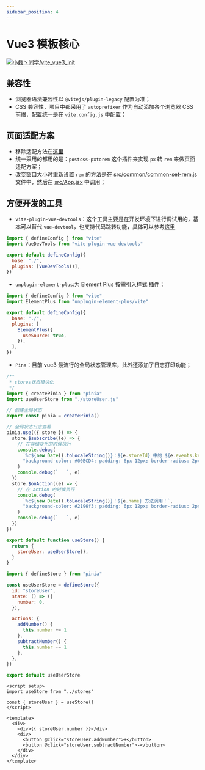 ```yaml
---
sidebar_position: 4
---
```


# Vue3 模板核心

[![小磊丶同学/vite_vue3_init](https://gitee.com/whyfail/vite_vue3_init/widgets/widget_card.svg?colors=4183c4,ffffff,ffffff,e3e9ed,666666,9b9b9b)](https://gitee.com/whyfail/vite_vue3_init)

## 兼容性

- 浏览器语法兼容性以 `@vitejs/plugin-legacy` 配置为准；
- CSS 兼容性，项目中都采用了 `autoprefixer` 作为自动添加各个浏览器 CSS 前缀，配置统一是在 `vite.config.js` 中配置；

## 页面适配方案

- 移除适配方法在[这里](/blog/2023-10-17)
- 统一采用的都用的是：`postcss-pxtorem` 这个插件来实现 `px` 转 `rem` 来做页面适配方案；
- 改变窗口大小时重新设置 `rem` 的方法是在 [src/common/common-set-rem.js](https://gitee.com/whyfail/vite_react_init/blob/master/src/common/common-set-rem.js) 文件中，然后在 [src/App.jsx](https://gitee.com/whyfail/vite_react_init/blob/master/src/App.jsx) 中调用；

## 方便开发的工具

- `vite-plugin-vue-devtools`：这个工具主要是在开发环境下进行调试用的，基本可以替代 `vue-devtool`，也支持代码跳转功能，具体可以参考[这里](/blog/2023-06-30)

```js
import { defineConfig } from "vite"
import VueDevTools from "vite-plugin-vue-devtools"

export default defineConfig({
  base: "./",
  plugins: [VueDevTools()],
})
```

- `unplugin-element-plus`:为 Element Plus 按需引入样式 插件；

```js
import { defineConfig } from "vite"
import ElementPlus from "unplugin-element-plus/vite"

export default defineConfig({
  base: "./",
  plugins: [
    ElementPlus({
      useSource: true,
    }),
  ],
})
```

- `Pina`：目前 vue3 最流行的全局状态管理库，此外还添加了日志打印功能；

```js
/**
 * stores状态模块化
 */
import { createPinia } from "pinia"
import useUserStore from "./storeUser.js"

// 创建全局状态
export const pinia = createPinia()

// 全局状态日志查看
pinia.use(({ store }) => {
  store.$subscribe((e) => {
    // 在存储变化的时候执行
    console.debug(
      `%c${new Date().toLocaleString()}：${e.storeId} 中的 ${e.events.key}状态改变：`,
      "background-color: #00BCD4; padding: 6px 12px; border-radius: 2px; font-size: 14px; color: #fff; font-weight: 600;"
    )
    console.debug(`   `, e)
  })
  store.$onAction((e) => {
    // 在 action 的时候执行
    console.debug(
      `%c${new Date().toLocaleString()}：${e.name} 方法调用：`,
      "background-color: #2196f3; padding: 6px 12px; border-radius: 2px; font-size: 14px; color: #fff; font-weight: 600;"
    )
    console.debug(`   `, e)
  })
})

export default function useStore() {
  return {
    storeUser: useUserStore(),
  }
}
```

```js
import { defineStore } from "pinia"

const useUserStore = defineStore({
  id: "storeUser",
  state: () => ({
    number: 0,
  }),

  actions: {
    addNumber() {
      this.number += 1
    },
    subtractNumber() {
      this.number -= 1
    },
  },
})

export default useUserStore
```

```vue
<script setup>
import useStore from "../stores"

const { storeUser } = useStore()
</script>

<template>
  <div>
    <div>{{ storeUser.number }}</div>
    <div>
      <button @click="storeUser.addNumber">+</button>
      <button @click="storeUser.subtractNumber">-</button>
    </div>
  </div>
</template>
```
